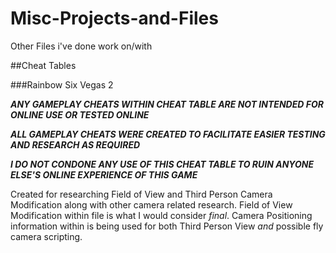 # Misc-Projects-and-Files
Other Files i've done work on/with

##Cheat Tables

###Rainbow Six Vegas 2

***ANY GAMEPLAY CHEATS WITHIN CHEAT TABLE ARE NOT INTENDED FOR ONLINE USE OR TESTED ONLINE***

***ALL GAMEPLAY CHEATS WERE CREATED TO FACILITATE EASIER TESTING AND RESEARCH AS REQUIRED***

***I DO NOT CONDONE ANY USE OF THIS CHEAT TABLE TO RUIN ANYONE ELSE'S ONLINE EXPERIENCE OF THIS GAME***

Created for researching Field of View and Third Person Camera Modification along with other camera related research.
Field of View Modification within file is what I would consider *final*.
Camera Positioning information within is being used for both Third Person View *and* possible fly camera scripting.